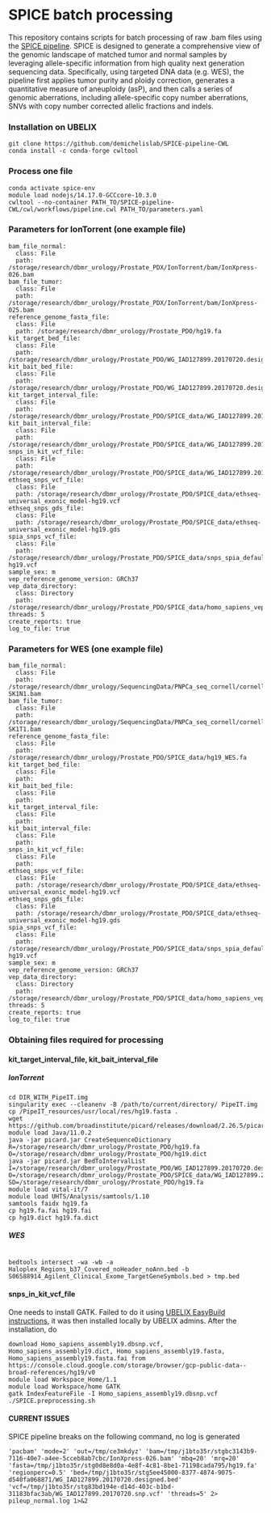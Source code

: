 # SPICE batch processing

This repository contains scripts for batch processing of raw .bam files using the [SPICE pipeline](https://github.com/demichelislab/SPICE-pipeline-CWL). SPICE is designed to generate a comprehensive view of the genomic landscape of matched tumor and normal samples by leveraging allele-specific information from high quality next generation sequencing data. Specifically, using targeted DNA data (e.g. WES), the pipeline first applies tumor purity and ploidy correction, generates a quantitative measure of aneuploidy (asP), and then calls a series of genomic aberrations, including allele-specific copy number aberrations, SNVs with copy number corrected allelic fractions and indels.

### Installation on UBELIX
```
git clone https://github.com/demichelislab/SPICE-pipeline-CWL
conda install -c conda-forge cwltool
```

### Process one file 
```
conda activate spice-env
module load nodejs/14.17.0-GCCcore-10.3.0
cwltool --no-container PATH_TO/SPICE-pipeline-CWL/cwl/workflows/pipeline.cwl PATH_TO/parameters.yaml

```

### Parameters for IonTorrent (one example file)
```
bam_file_normal:
  class: File
  path: /storage/research/dbmr_urology/Prostate_PDX/IonTorrent/bam/IonXpress-026.bam
bam_file_tumor:
  class: File
  path: /storage/research/dbmr_urology/Prostate_PDX/IonTorrent/bam/IonXpress-025.bam
reference_genome_fasta_file:
  class: File
  path: /storage/research/dbmr_urology/Prostate_PDO/hg19.fa
kit_target_bed_file:
  class: File
  path: /storage/research/dbmr_urology/Prostate_PDO/WG_IAD127899.20170720.designed.bed
kit_bait_bed_file:
  class: File
  path: /storage/research/dbmr_urology/Prostate_PDO/WG_IAD127899.20170720.designed.bed
kit_target_interval_file:
  class: File
  path: /storage/research/dbmr_urology/Prostate_PDO/SPICE_data/WG_IAD127899.20170720.interval_list
kit_bait_interval_file:
  class: File
  path: /storage/research/dbmr_urology/Prostate_PDO/SPICE_data/WG_IAD127899.20170720.interval_list
snps_in_kit_vcf_file:
  class: File
  path: /storage/research/dbmr_urology/Prostate_PDO/SPICE_data/WG_IAD127899.20170720.snp.vcf
ethseq_snps_vcf_file:
  class: File
  path: /storage/research/dbmr_urology/Prostate_PDO/SPICE_data/ethseq-universal_exonic_model-hg19.vcf
ethseq_snps_gds_file:
  class: File
  path: /storage/research/dbmr_urology/Prostate_PDO/SPICE_data/ethseq-universal_exonic_model-hg19.gds
spia_snps_vcf_file:
  class: File
  path: /storage/research/dbmr_urology/Prostate_PDO/SPICE_data/snps_spia_default-hg19.vcf
sample_sex: m
vep_reference_genome_version: GRCh37
vep_data_directory:
  class: Directory
  path: /storage/research/dbmr_urology/Prostate_PDO/SPICE_data/homo_sapiens_vep_104_GRCh37
threads: 5
create_reports: true
log_to_file: true
```

### Parameters for WES (one example file)
```
bam_file_normal:
  class: File
  path: /storage/research/dbmr_urology/SequencingData/PNPCa_seq_cornell/cornell_wes/PM1548-SK1N1.bam
bam_file_tumor:
  class: File
  path: /storage/research/dbmr_urology/SequencingData/PNPCa_seq_cornell/cornell_wes/PM1548-SK1T1.bam
reference_genome_fasta_file:
  class: File
  path: /storage/research/dbmr_urology/Prostate_PDO/SPICE_data/hg19_WES.fa
kit_target_bed_file:
  class: File
  path: 
kit_bait_bed_file:
  class: File
  path: 
kit_target_interval_file:
  class: File
  path: 
kit_bait_interval_file:
  class: File
  path: 
snps_in_kit_vcf_file:
  class: File
  path: 
ethseq_snps_vcf_file:
  class: File
  path: /storage/research/dbmr_urology/Prostate_PDO/SPICE_data/ethseq-universal_exonic_model-hg19.vcf
ethseq_snps_gds_file:
  class: File
  path: /storage/research/dbmr_urology/Prostate_PDO/SPICE_data/ethseq-universal_exonic_model-hg19.gds
spia_snps_vcf_file:
  class: File
  path: /storage/research/dbmr_urology/Prostate_PDO/SPICE_data/snps_spia_default-hg19.vcf
sample_sex: m
vep_reference_genome_version: GRCh37
vep_data_directory:
  class: Directory
  path: /storage/research/dbmr_urology/Prostate_PDO/SPICE_data/homo_sapiens_vep_104_GRCh37
threads: 5
create_reports: true
log_to_file: true
```

### Obtaining files required for processing

#### kit_target_interval_file, kit_bait_interval_file 

##### IonTorrent
```
cd DIR_WITH_PipeIT.img
singularity exec --cleanenv -B /path/to/current/directory/ PipeIT.img cp /PipeIT_resources/usr/local/res/hg19.fasta .
wget https://github.com/broadinstitute/picard/releases/download/2.26.5/picard.jar
module load Java/11.0.2
java -jar picard.jar CreateSequenceDictionary R=/storage/research/dbmr_urology/Prostate_PDO/hg19.fa O=/storage/research/dbmr_urology/Prostate_PDO/hg19.dict
java -jar picard.jar BedToIntervalList  I=/storage/research/dbmr_urology/Prostate_PDO/WG_IAD127899.20170720.designed.bed O=/storage/research/dbmr_urology/Prostate_PDO/SPICE_data/WG_IAD127899.20170720.interval_list SD=/storage/research/dbmr_urology/Prostate_PDO/hg19.fa
module load vital-it/7
module load UHTS/Analysis/samtools/1.10
samtools faidx hg19.fa
cp hg19.fa.fai hg19.fai
cp hg19.dict hg19.fa.dict
```

##### WES
```

bedtools intersect -wa -wb -a Haloplex_Regions_b37_Covered_noHeader_noAnn.bed -b S06588914_Agilent_Clinical_Exome_TargetGeneSymbols.bed > tmp.bed

```

#### snps_in_kit_vcf_file

One needs to install GATK. Failed to do it using [UBELIX EasyBuild instructions](https://hpc-unibe-ch.github.io/software/EasyBuild.html), it was then installed locally by UBELIX admins. After the installation, do 

```
download Homo_sapiens_assembly19.dbsnp.vcf, Homo_sapiens_assembly19.dict, Homo_sapiens_assembly19.fasta, Homo_sapiens_assembly19.fasta.fai from https://console.cloud.google.com/storage/browser/gcp-public-data--broad-references/hg19/v0
module load Workspace_Home/1.1
module load Workspace/home GATK
gatk IndexFeatureFile -I Homo_sapiens_assembly19.dbsnp.vcf
./SPICE.preprocessing.sh
```

#### CURRENT ISSUES

SPICE pipeline breaks on the following command, no log is generated
```
'pacbam' 'mode=2' 'out=/tmp/ce3mkdyz' 'bam=/tmp/j1bto35r/stgbc3143b9-7116-40e7-a4ee-5cceb8ab7cbc/IonXpress-026.bam' 'mbq=20' 'mrq=20' 'fasta=/tmp/j1bto35r/stg0d8e8d0a-4e8f-4c81-8be1-71198cada795/hg19.fa' 'regionperc=0.5' 'bed=/tmp/j1bto35r/stg5ee45000-8377-4874-9075-d540fa068871/WG_IAD127899.20170720.designed.bed' 'vcf=/tmp/j1bto35r/stg83bd194e-d14d-403c-b1bd-31183bfac3ab/WG_IAD127899.20170720.snp.vcf' 'threads=5' 2> pileup_normal.log 1>&2
```

